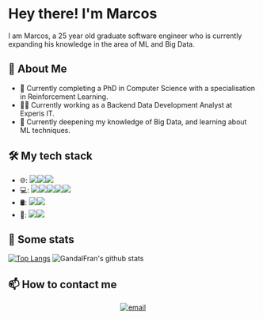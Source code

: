 # Hey there! I'm Marcos

I am Marcos, a 25 year old graduate software engineer who is currently expanding his knowledge in the area of ML and Big Data. 

## :thought_balloon: About Me
- :speech_balloon: Currently completing a PhD in Computer Science with a specialisation in Reinforcement Learning.
- :technologist: Currently working as a Backend Data Development Analyst at Experis IT.
- 🌱 Currently deepening my knowledge of Big Data, and learning about ML techniques.

## 🛠 My tech stack
- 🌐: <img src="https://img.shields.io/badge/node.js%20-%2343853D.svg?&style=for-the-badge&logo=node.js&logoColor=white" /><img src="https://img.shields.io/badge/Express.js-404D59?style=for-the-badge" /><img src="https://img.shields.io/badge/typescript%20-%23007ACC.svg?&style=for-the-badge&logo=typescript&logoColor=white" /> 
- 💻: <img src="https://img.shields.io/badge/python%20-%2314354C.svg?&style=for-the-badge&logo=python&logoColor=white" /><img src="https://img.shields.io/badge/C-00599C?style=for-the-badge&logo=c&logoColor=white" /><img src="https://img.shields.io/badge/flask%20-%23000.svg?&style=for-the-badge&logo=flask&logoColor=white" /><img src="https://img.shields.io/badge/java-%23ED8B00.svg?&style=for-the-badge&logo=java&logoColor=white" /><img src="https://img.shields.io/badge/JavaScript-F7DF1E?style=for-the-badge&logo=javascript&logoColor=black" />
- 🛢: <img src="https://img.shields.io/badge/MongoDB-%234ea94b.svg?&style=for-the-badge&logo=mongodb&logoColor=white" /><img src="https://img.shields.io/badge/mysql-%2300f.svg?&style=for-the-badge&logo=mysql&logoColor=white" />
- 🔧: <img src="https://img.shields.io/badge/Git-%23F05032.svg?&style=for-the-badge&logo=Git&logoColor=white" /><img src="https://img.shields.io/badge/Amazon%20AWS-%23232F3E.svg?&style=for-the-badge&logo=Amazon%20AWS&logoColor=white">

## 🚀 Some stats
  [![Top Langs](https://github-readme-stats.vercel.app/api/top-langs/?username=MarcosSevert&layout=compact&count_private=true&hide=PostScript,html,css,Ada,Makefile&langs_count=40)](https://github.com/anuraghazra/github-readme-stats)
  ![GandalFran's github stats](https://github-readme-stats.vercel.app/api?username=MarcosSevert&count_private=true)


## 📫 How to contact me
<p align="center">
<a href="https:msevertsilva@gmail.com"><img alt="email" src="https://img.shields.io/badge/gmail-%23D14836.svg?&style=for-the-badge&logo=gmail&logoColor=white"></a>
